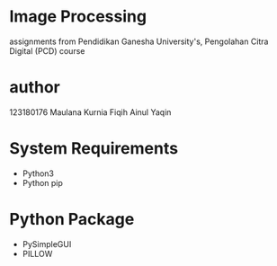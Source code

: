 # Image Processing
assignments from Pendidikan Ganesha University's, Pengolahan Citra Digital (PCD) course

# author
123180176
Maulana Kurnia Fiqih Ainul Yaqin

# System Requirements
- Python3
- Python pip

# Python Package
- PySimpleGUI
- PILLOW
